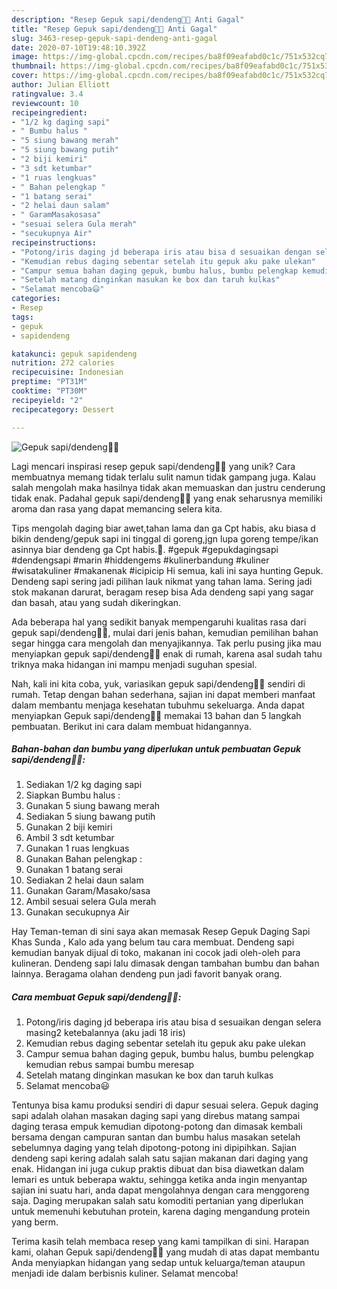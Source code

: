 ```yaml
---
description: "Resep Gepuk sapi/dendeng🐄🐄 Anti Gagal"
title: "Resep Gepuk sapi/dendeng🐄🐄 Anti Gagal"
slug: 3463-resep-gepuk-sapi-dendeng-anti-gagal
date: 2020-07-10T19:48:10.392Z
image: https://img-global.cpcdn.com/recipes/ba8f09eafabd0c1c/751x532cq70/gepuk-sapidendeng🐄🐄-foto-resep-utama.jpg
thumbnail: https://img-global.cpcdn.com/recipes/ba8f09eafabd0c1c/751x532cq70/gepuk-sapidendeng🐄🐄-foto-resep-utama.jpg
cover: https://img-global.cpcdn.com/recipes/ba8f09eafabd0c1c/751x532cq70/gepuk-sapidendeng🐄🐄-foto-resep-utama.jpg
author: Julian Elliott
ratingvalue: 3.4
reviewcount: 10
recipeingredient:
- "1/2 kg daging sapi"
- " Bumbu halus "
- "5 siung bawang merah"
- "5 siung bawang putih"
- "2 biji kemiri"
- "3 sdt ketumbar"
- "1 ruas lengkuas"
- " Bahan pelengkap "
- "1 batang serai"
- "2 helai daun salam"
- " GaramMasakosasa"
- "sesuai selera Gula merah"
- "secukupnya Air"
recipeinstructions:
- "Potong/iris daging jd beberapa iris atau bisa d sesuaikan dengan selera masing2 ketebalannya (aku jadi 18 iris)"
- "Kemudian rebus daging sebentar setelah itu gepuk aku pake ulekan"
- "Campur semua bahan daging gepuk, bumbu halus, bumbu pelengkap kemudian rebus sampai bumbu meresap"
- "Setelah matang dinginkan masukan ke box dan taruh kulkas"
- "Selamat mencoba😃"
categories:
- Resep
tags:
- gepuk
- sapidendeng

katakunci: gepuk sapidendeng 
nutrition: 272 calories
recipecuisine: Indonesian
preptime: "PT31M"
cooktime: "PT30M"
recipeyield: "2"
recipecategory: Dessert

---
```



![Gepuk sapi/dendeng🐄🐄](https://img-global.cpcdn.com/recipes/ba8f09eafabd0c1c/751x532cq70/gepuk-sapidendeng🐄🐄-foto-resep-utama.jpg)

Lagi mencari inspirasi resep gepuk sapi/dendeng🐄🐄 yang unik? Cara membuatnya memang tidak terlalu sulit namun tidak gampang juga. Kalau salah mengolah maka hasilnya tidak akan memuaskan dan justru cenderung tidak enak. Padahal gepuk sapi/dendeng🐄🐄 yang enak seharusnya memiliki aroma dan rasa yang dapat memancing selera kita.

Tips mengolah daging biar awet,tahan lama dan ga Cpt habis, aku biasa d bikin dendeng/gepuk sapi ini tinggal di goreng,jgn lupa goreng tempe/ikan asinnya biar dendeng ga Cpt habis.🤭. #gepuk #gepukdagingsapi #dendengsapi #marin #hiddengems #kulinerbandung #kuliner #wisatakuliner #makanenak #icipicip Hi semua, kali ini saya hunting Gepuk. Dendeng sapi sering jadi pilihan lauk nikmat yang tahan lama. Sering jadi stok makanan darurat, beragam resep bisa Ada dendeng sapi yang sagar dan basah, atau yang sudah dikeringkan.

Ada beberapa hal yang sedikit banyak mempengaruhi kualitas rasa dari gepuk sapi/dendeng🐄🐄, mulai dari jenis bahan, kemudian pemilihan bahan segar hingga cara mengolah dan menyajikannya. Tak perlu pusing jika mau menyiapkan gepuk sapi/dendeng🐄🐄 enak di rumah, karena asal sudah tahu triknya maka hidangan ini mampu menjadi suguhan spesial.


Nah, kali ini kita coba, yuk, variasikan gepuk sapi/dendeng🐄🐄 sendiri di rumah. Tetap dengan bahan sederhana, sajian ini dapat memberi manfaat dalam membantu menjaga kesehatan tubuhmu sekeluarga. Anda dapat menyiapkan Gepuk sapi/dendeng🐄🐄 memakai 13 bahan dan 5 langkah pembuatan. Berikut ini cara dalam membuat hidangannya.

<!--inarticleads1-->

##### Bahan-bahan dan bumbu yang diperlukan untuk pembuatan Gepuk sapi/dendeng🐄🐄:

1. Sediakan 1/2 kg daging sapi
1. Siapkan  Bumbu halus :
1. Gunakan 5 siung bawang merah
1. Sediakan 5 siung bawang putih
1. Gunakan 2 biji kemiri
1. Ambil 3 sdt ketumbar
1. Gunakan 1 ruas lengkuas
1. Gunakan  Bahan pelengkap :
1. Gunakan 1 batang serai
1. Sediakan 2 helai daun salam
1. Gunakan  Garam/Masako/sasa
1. Ambil sesuai selera Gula merah
1. Gunakan secukupnya Air


Hay Teman-teman di sini saya akan memasak Resep Gepuk Daging Sapi Khas Sunda , Kalo ada yang belum tau cara membuat. Dendeng sapi kemudian banyak dijual di toko, makanan ini cocok jadi oleh-oleh para kulineran. Dendeng sapi lalu dimasak dengan tambahan bumbu dan bahan lainnya. Beragama olahan dendeng pun jadi favorit banyak orang. 

<!--inarticleads2-->

##### Cara membuat Gepuk sapi/dendeng🐄🐄:

1. Potong/iris daging jd beberapa iris atau bisa d sesuaikan dengan selera masing2 ketebalannya (aku jadi 18 iris)
1. Kemudian rebus daging sebentar setelah itu gepuk aku pake ulekan
1. Campur semua bahan daging gepuk, bumbu halus, bumbu pelengkap kemudian rebus sampai bumbu meresap
1. Setelah matang dinginkan masukan ke box dan taruh kulkas
1. Selamat mencoba😃


Tentunya bisa kamu produksi sendiri di dapur sesuai selera. Gepuk daging sapi adalah olahan masakan daging sapi yang direbus matang sampai daging terasa empuk kemudian dipotong-potong dan dimasak kembali bersama dengan campuran santan dan bumbu halus masakan setelah sebelumnya daging yang telah dipotong-potong ini dipipihkan. Sajian dendeng sapi kering adalah salah satu sajian makanan dari daging yang enak. Hidangan ini juga cukup praktis dibuat dan bisa diawetkan dalam lemari es untuk beberapa waktu, sehingga ketika anda ingin menyantap sajian ini suatu hari, anda dapat mengolahnya dengan cara menggoreng saja. Daging merupakan salah satu komoditi pertanian yang diperlukan untuk memenuhi kebutuhan protein, karena daging mengandung protein yang berm. 

Terima kasih telah membaca resep yang kami tampilkan di sini. Harapan kami, olahan Gepuk sapi/dendeng🐄🐄 yang mudah di atas dapat membantu Anda menyiapkan hidangan yang sedap untuk keluarga/teman ataupun menjadi ide dalam berbisnis kuliner. Selamat mencoba!

